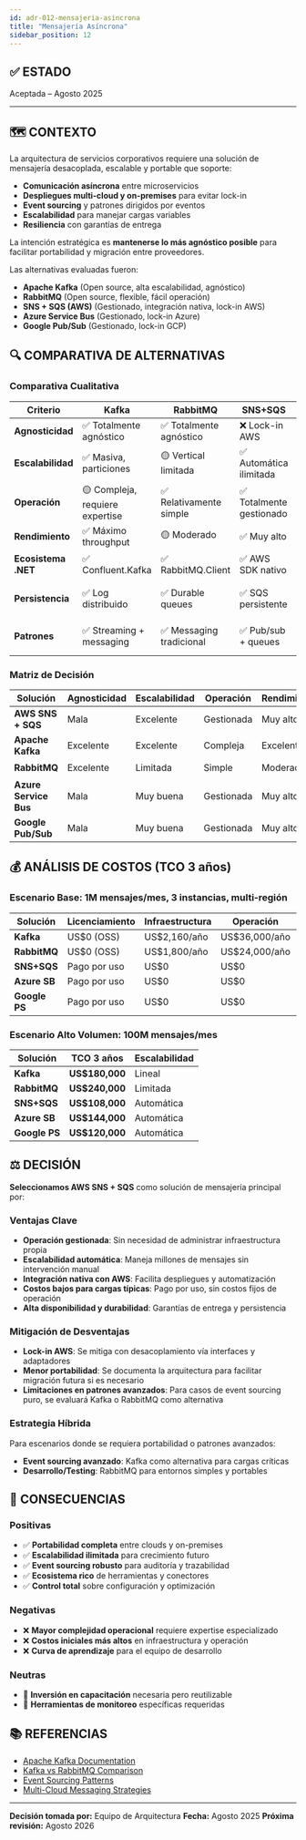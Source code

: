 ```yaml
---
id: adr-012-mensajeria-asincrona
title: "Mensajería Asíncrona"
sidebar_position: 12
---
```


## ✅ ESTADO

Aceptada – Agosto 2025

---

## 🗺️ CONTEXTO

La arquitectura de servicios corporativos requiere una solución de mensajería desacoplada, escalable y portable que soporte:

- **Comunicación asíncrona** entre microservicios
- **Despliegues multi-cloud y on-premises** para evitar lock-in
- **Event sourcing** y patrones dirigidos por eventos
- **Escalabilidad** para manejar cargas variables
- **Resiliencia** con garantías de entrega

La intención estratégica es **mantenerse lo más agnóstico posible** para facilitar portabilidad y migración entre proveedores.

Las alternativas evaluadas fueron:

- **Apache Kafka** (Open source, alta escalabilidad, agnóstico)
- **RabbitMQ** (Open source, flexible, fácil operación)
- **SNS + SQS (AWS)** (Gestionado, integración nativa, lock-in AWS)
- **Azure Service Bus** (Gestionado, lock-in Azure)
- **Google Pub/Sub** (Gestionado, lock-in GCP)

## 🔍 COMPARATIVA DE ALTERNATIVAS

### Comparativa Cualitativa

| Criterio | Kafka | RabbitMQ | SNS+SQS | Azure SB | Google PS |
|----------|-------|----------|---------|----------|-----------|
| **Agnosticidad** | ✅ Totalmente agnóstico | ✅ Totalmente agnóstico | ❌ Lock-in AWS | ❌ Lock-in Azure | ❌ Lock-in GCP |
| **Escalabilidad** | ✅ Masiva, particiones | 🟡 Vertical limitada | ✅ Automática ilimitada | ✅ Muy buena | ✅ Muy buena |
| **Operación** | 🟡 Compleja, requiere expertise | ✅ Relativamente simple | ✅ Totalmente gestionado | ✅ Totalmente gestionado | ✅ Totalmente gestionado |
| **Rendimiento** | ✅ Máximo throughput | 🟡 Moderado | ✅ Muy alto | ✅ Muy alto | ✅ Muy alto |
| **Ecosistema .NET** | ✅ Confluent.Kafka | ✅ RabbitMQ.Client | ✅ AWS SDK nativo | ✅ Azure SDK | 🟡 Google SDK |
| **Persistencia** | ✅ Log distribuido | ✅ Durable queues | ✅ SQS persistente | ✅ Persistencia nativa | ✅ Persistencia nativa |
| **Patrones** | ✅ Streaming + messaging | ✅ Messaging tradicional | ✅ Pub/sub + queues | ✅ Messaging completo | ✅ Pub/sub puro |

### Matriz de Decisión

| Solución | Agnosticidad | Escalabilidad | Operación | Rendimiento | Recomendación |
|----------|--------------|---------------|-----------|-------------|---------------|
| **AWS SNS + SQS** | Mala | Excelente | Gestionada | Muy alto | ✅ **Seleccionada** |
| **Apache Kafka** | Excelente | Excelente | Compleja | Excelente | 🟡 Alternativa |
| **RabbitMQ** | Excelente | Limitada | Simple | Moderado | 🟡 Considerada |
| **Azure Service Bus** | Mala | Muy buena | Gestionada | Muy alto | ❌ Descartada |
| **Google Pub/Sub** | Mala | Muy buena | Gestionada | Muy alto | ❌ Descartada |

## 💰 ANÁLISIS DE COSTOS (TCO 3 años)

### Escenario Base: 1M mensajes/mes, 3 instancias, multi-región

| Solución | Licenciamiento | Infraestructura | Operación | TCO 3 años |
|----------|----------------|-----------------|-----------|------------|
| **Kafka** | US$0 (OSS) | US$2,160/año | US$36,000/año | **US$114,480** |
| **RabbitMQ** | US$0 (OSS) | US$1,800/año | US$24,000/año | **US$77,400** |
| **SNS+SQS** | Pago por uso | US$0 | US$0 | **US$1,080/año** |
| **Azure SB** | Pago por uso | US$0 | US$0 | **US$1,440/año** |
| **Google PS** | Pago por uso | US$0 | US$0 | **US$1,200/año** |

### Escenario Alto Volumen: 100M mensajes/mes

| Solución | TCO 3 años | Escalabilidad |
|----------|------------|---------------|
| **Kafka** | **US$180,000** | Lineal |
| **RabbitMQ** | **US$240,000** | Limitada |
| **SNS+SQS** | **US$108,000** | Automática |
| **Azure SB** | **US$144,000** | Automática |
| **Google PS** | **US$120,000** | Automática |

## ⚖️ DECISIÓN

**Seleccionamos AWS SNS + SQS** como solución de mensajería principal por:

### Ventajas Clave

- **Operación gestionada**: Sin necesidad de administrar infraestructura propia
- **Escalabilidad automática**: Maneja millones de mensajes sin intervención manual
- **Integración nativa con AWS**: Facilita despliegues y automatización
- **Costos bajos para cargas típicas**: Pago por uso, sin costos fijos de operación
- **Alta disponibilidad y durabilidad**: Garantías de entrega y persistencia

### Mitigación de Desventajas

- **Lock-in AWS**: Se mitiga con desacoplamiento vía interfaces y adaptadores
- **Menor portabilidad**: Se documenta la arquitectura para facilitar migración futura si es necesario
- **Limitaciones en patrones avanzados**: Para casos de event sourcing puro, se evaluará Kafka o RabbitMQ como alternativa

### Estrategia Híbrida

Para escenarios donde se requiera portabilidad o patrones avanzados:

- **Event sourcing avanzado**: Kafka como alternativa para cargas críticas
- **Desarrollo/Testing**: RabbitMQ para entornos simples y portables

## 🔄 CONSECUENCIAS

### Positivas

- ✅ **Portabilidad completa** entre clouds y on-premises
- ✅ **Escalabilidad ilimitada** para crecimiento futuro
- ✅ **Event sourcing robusto** para auditoría y trazabilidad
- ✅ **Ecosistema rico** de herramientas y conectores
- ✅ **Control total** sobre configuración y optimización

### Negativas

- ❌ **Mayor complejidad operacional** requiere expertise especializado
- ❌ **Costos iniciales más altos** en infraestructura y operación
- ❌ **Curva de aprendizaje** para el equipo de desarrollo

### Neutras

- 🔄 **Inversión en capacitación** necesaria pero reutilizable
- 🔄 **Herramientas de monitoreo** específicas requeridas

## 📚 REFERENCIAS

- [Apache Kafka Documentation](https://kafka.apache.org/documentation/)
- [Kafka vs RabbitMQ Comparison](https://kafka.apache.org/documentation/#design_comparison)
- [Event Sourcing Patterns](https://microservices.io/patterns/data/event-sourcing.html)
- [Multi-Cloud Messaging Strategies](https://cloud.google.com/architecture/hybrid-and-multi-cloud-messaging-patterns)

---

**Decisión tomada por:** Equipo de Arquitectura
**Fecha:** Agosto 2025
**Próxima revisión:** Agosto 2026
